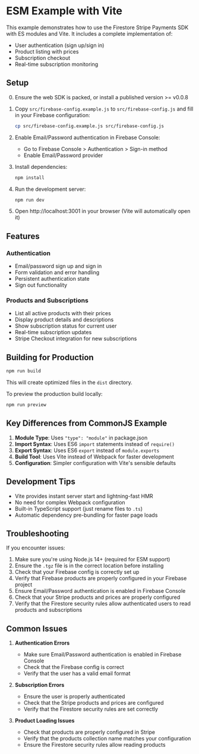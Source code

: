 # ESM Example with Vite

This example demonstrates how to use the Firestore Stripe Payments SDK with ES modules and Vite. It includes a complete implementation of:
- User authentication (sign up/sign in)
- Product listing with prices
- Subscription checkout
- Real-time subscription monitoring

## Setup

0. Ensure the web SDK is packed, or install a published version >= v0.0.8

1. Copy `src/firebase-config.example.js` to `src/firebase-config.js` and fill in your Firebase configuration:
   ```bash
   cp src/firebase-config.example.js src/firebase-config.js
   ```

2. Enable Email/Password authentication in Firebase Console:
   - Go to Firebase Console > Authentication > Sign-in method
   - Enable Email/Password provider

3. Install dependencies:
   ```bash
   npm install
   ```

4. Run the development server:
   ```bash
   npm run dev
   ```

5. Open http://localhost:3001 in your browser (Vite will automatically open it)

## Features

### Authentication
- Email/password sign up and sign in
- Form validation and error handling
- Persistent authentication state
- Sign out functionality

### Products and Subscriptions
- List all active products with their prices
- Display product details and descriptions
- Show subscription status for current user
- Real-time subscription updates
- Stripe Checkout integration for new subscriptions

## Building for Production

```bash
npm run build
```

This will create optimized files in the `dist` directory.

To preview the production build locally:

```bash
npm run preview
```

## Key Differences from CommonJS Example

1. **Module Type**: Uses `"type": "module"` in package.json
2. **Import Syntax**: Uses ES6 `import` statements instead of `require()`
3. **Export Syntax**: Uses ES6 `export` instead of `module.exports`
4. **Build Tool**: Uses Vite instead of Webpack for faster development
5. **Configuration**: Simpler configuration with Vite's sensible defaults

## Development Tips

- Vite provides instant server start and lightning-fast HMR
- No need for complex Webpack configuration
- Built-in TypeScript support (just rename files to `.ts`)
- Automatic dependency pre-bundling for faster page loads

## Troubleshooting

If you encounter issues:

1. Make sure you're using Node.js 14+ (required for ESM support)
2. Ensure the `.tgz` file is in the correct location before installing
3. Check that your Firebase config is correctly set up
4. Verify that Firebase products are properly configured in your Firebase project
5. Ensure Email/Password authentication is enabled in Firebase Console
6. Check that your Stripe products and prices are properly configured
7. Verify that the Firestore security rules allow authenticated users to read products and subscriptions

## Common Issues

1. **Authentication Errors**
   - Make sure Email/Password authentication is enabled in Firebase Console
   - Check that the Firebase config is correct
   - Verify that the user has a valid email format

2. **Subscription Errors**
   - Ensure the user is properly authenticated
   - Check that the Stripe products and prices are configured
   - Verify that the Firestore security rules are set correctly

3. **Product Loading Issues**
   - Check that products are properly configured in Stripe
   - Verify that the products collection name matches your configuration
   - Ensure the Firestore security rules allow reading products
